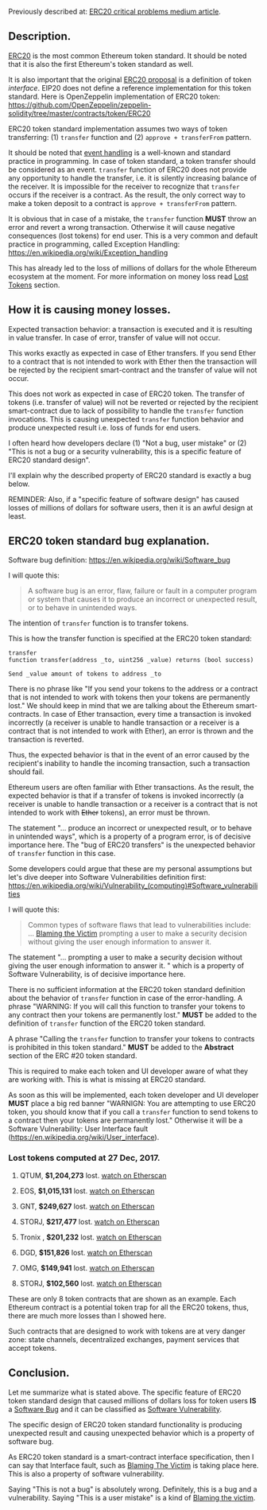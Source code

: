 Previously described at: [ERC20 critical problems medium article](https://medium.com/@dexaran820/erc20-token-standard-critical-problems-3c10fd48657b).

## Description.

[ERC20](https://github.com/ethereum/EIPs/issues/20) is the most common Ethereum token standard. It should be noted that it is also the first Ethereum's token standard as well. 

It is also important that the original [ERC20 proposal](https://github.com/ethereum/EIPs/issues/20) is a definition of token *interface*. EIP20 does not define a reference implementation for this token standard. Here is OpenZeppelin implementation of ERC20 token: https://github.com/OpenZeppelin/zeppelin-solidity/tree/master/contracts/token/ERC20

ERC20 token standard implementation assumes two ways of token transferring: (1) `transfer` function and (2) `approve + transferFrom` pattern. 

It should be noted that [event handling](https://en.wikipedia.org/wiki/Event_(computing)) is a well-known and standard practice in programming. In case of token standard, a token transfer should be considered as an event. `transfer` function of ERC20 does not provide any opportunity to handle the transfer, i.e. it is silently increasing balance of the receiver. It is impossible for the receiver to recognize that `transfer` occurs if the receiver is a contract. As the result, the only correct way to make a token deposit to a contract is `approve + transferFrom` pattern.

It is obvious that in case of a mistake, the `transfer` function **MUST** throw an error and revert a wrong transaction. Otherwise it will cause negative consequences (lost tokens) for end user. This is a very common and default practice in programming, called Exception Handling: https://en.wikipedia.org/wiki/Exception_handling

This has already led to the loss of millions of dollars for the whole Ethereum ecosystem at the moment. For more information on money loss read [Lost Tokens](https://gist.github.com/Dexaran/09fe87d6a6a0a89467bc22e3bef54c25#lost-tokens-computed-at-27-dec-2017) section.

## How it is causing money losses.

Expected transaction behavior: a transaction is executed and it is resulting in value transfer. In case of error, transfer of value will not occur. 

This works exactly as expected in case of Ether transfers. If you send Ether to a contract that is not intended to work with Ether then the transaction will be rejected by the recipient smart-contract and the transfer of value will not occur.

This does not work as expected in case of ERC20 token. The transfer of tokens (i.e. transfer of value) will not be reverted or rejected by the recipient smart-contract due to lack of possibility to handle the `transfer` function invocations. This is causing unexpected `transfer` function behavior and produce unexpected result i.e. loss of funds for end users.

I often heard how developers declare (1) "Not a bug, user mistake" or (2) "This is not a bug or a security vulnerability, this is a specific feature of ERC20 standard design".

I'll explain why the described property of ERC20 standard is exactly a bug below.

REMINDER: Also, if a "specific feature of software design" has caused losses of millions of dollars for software users, then it is an awful design at least.

## ERC20 token standard bug explanation.

Software bug definition: https://en.wikipedia.org/wiki/Software_bug

I will quote this:
>A software bug is an error, flaw, failure or fault in a computer program or system that causes it to produce an incorrect or unexpected result, or to behave in unintended ways. 

The intention of `transfer` function is to transfer tokens.

This is how the transfer function is specified at the ERC20 token standard:

```
transfer
function transfer(address _to, uint256 _value) returns (bool success)

Send _value amount of tokens to address _to
```

There is no phrase like "If you send your tokens to the address or a contract that is not intended to work with tokens then your tokens are permanently lost." We should keep in mind that we are talking about the Ethereum smart-contracts. In case of Ether transaction, every time a transaction is invoked incorrectly (a receiver is unable to handle transaction or a receiver is a contract that is not intended to work with Ether), an error is thrown and the transaction is reverted.

Thus, the expected behavior is that in the event of an error caused by the recipient's inability to handle the incoming transaction, such a transaction should fail.

Ethereum users are often familiar with Ether transactions. As the result, the expected behavior is that if a transfer of tokens is invoked incorrectly (a receiver is unable to handle transaction or a receiver is a contract that is not intended to work with ~~Ether~~ tokens), an error must be thrown.

The statement "... produce an incorrect or unexpected result, or to behave in unintended ways", which is a property of a program error, is of decisive importance here. The "bug of ERC20 transfers" is the unexpected behavior of `transfer` function in this case.

Some developers could argue that these are my personal assumptions but let's dive deeper into Software Vulnerabilities definition first: https://en.wikipedia.org/wiki/Vulnerability_(computing)#Software_vulnerabilities

I will quote this:
>Common types of software flaws that lead to vulnerabilities include:
> ...
> [Blaming the Victim](https://en.wikipedia.org/wiki/Victim_blaming) prompting a user to make a security decision without giving the user enough information to answer it.

The statement "... prompting a user to make a security decision without giving the user enough information to answer it. " which is a property of Software Vulnerability, is of decisive importance here.

There is no sufficient information at the ERC20 token standard definition about the behavior of `transfer` function in case of the error-handling. A phrase "WARNING: If you will call this function to transfer your tokens to any contract then your tokens are permanently lost." **MUST** be added to the definition of `transfer` function of the ERC20 token standard.

A phrase "Calling the `transfer` function to transfer your tokens to contracts is prohibited in this token standard." **MUST** be added to the **Abstract** section of the ERC #20 token standard.

This is required to make each token and UI developer aware of what they are working with. This is what is missing at ERC20 standard. 

As soon as this will be implemented, each token developer and UI developer **MUST** place a big red banner "WARNIGN: You are attempting to use ERC20 token, you should know that if you call a `transfer` function to send tokens to a contract then your tokens are permanently lost." Otherwise it will be a Software Vulnerability: User Interface fault (https://en.wikipedia.org/wiki/User_interface).



### Lost tokens computed at 27 Dec, 2017.

1. QTUM, **$1,204,273** lost. [watch on Etherscan](https://etherscan.io/address/0x9a642d6b3368ddc662CA244bAdf32cDA716005BC)

2. EOS, **$1,015,131** lost. [watch on Etherscan](https://etherscan.io/address/0x86fa049857e0209aa7d9e616f7eb3b3b78ecfdb0)

3. GNT, **$249,627** lost. [watch on Etherscan](https://etherscan.io/address/0xa74476443119A942dE498590Fe1f2454d7D4aC0d)

4. STORJ, **$217,477** lost. [watch on Etherscan](https://etherscan.io/address/0xe41d2489571d322189246dafa5ebde1f4699f498)

5. Tronix , **$201,232** lost. [watch on Etherscan](https://etherscan.io/address/0xf230b790e05390fc8295f4d3f60332c93bed42e2)

6. DGD, **$151,826** lost. [watch on Etherscan](https://etherscan.io/address/0xe0b7927c4af23765cb51314a0e0521a9645f0e2a)

7. OMG, **$149,941** lost. [watch on Etherscan](https://etherscan.io/address/0xd26114cd6ee289accf82350c8d8487fedb8a0c07)

8. STORJ, **$102,560** lost. [watch on Etherscan](https://etherscan.io/address/0xb64ef51c888972c908cfacf59b47c1afbc0ab8ac)

These are only 8 token contracts that are shown as an example. Each Ethereum contract is a potential token trap for all the ERC20 tokens, thus, there are much more losses than I showed here.

Such contracts that are designed to work with tokens are at very danger zone: state channels, decentralized exchanges, payment services that accept tokens.

## Conclusion.

Let me summarize what is stated above. The specific feature of ERC20 token standard design that caused millions of dollars loss for token users **IS** a [Software Bug](https://en.wikipedia.org/wiki/Software_bug) and it can be classified as [Software Vulnerability](https://en.wikipedia.org/wiki/Vulnerability_(computing)#Software_vulnerabilities).

The specific design of ERC20 token standard functionality is producing unexpected result and causing unexpected behavior which is a property of software bug.

As ERC20 token standard is a smart-contract interface specification, then I can say that Interface fault, such as [Blaming The Victim](https://en.wikipedia.org/wiki/Victim_blaming) is taking place here. This is also a property of software vulnerability.

Saying "This is not a bug" is absolutely wrong. Definitely, this is a bug and a vulnerability.
Saying "This is a user mistake" is a kind of [Blaming the victim](https://en.wikipedia.org/wiki/Victim_blaming).